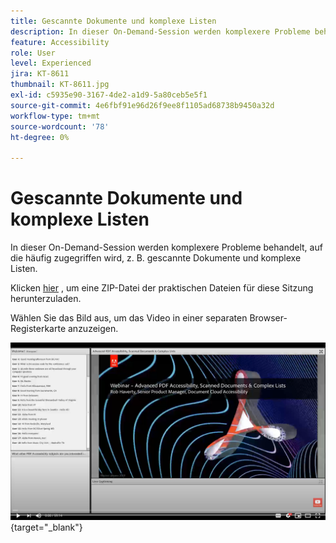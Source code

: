 ```yaml
---
title: Gescannte Dokumente und komplexe Listen
description: In dieser On-Demand-Session werden komplexere Probleme behandelt, auf die häufig zugegriffen wird, z. B. gescannte Dokumente und komplexe Listen
feature: Accessibility
role: User
level: Experienced
jira: KT-8611
thumbnail: KT-8611.jpg
exl-id: c5935e90-3167-4de2-a1d9-5a80ceb5e5f1
source-git-commit: 4e6fbf91e96d26f9ee8f1105ad68738b9450a32d
workflow-type: tm+mt
source-wordcount: '78'
ht-degree: 0%

---
```


# Gescannte Dokumente und komplexe Listen

In dieser On-Demand-Session werden komplexere Probleme behandelt, auf die häufig zugegriffen wird, z. B. gescannte Dokumente und komplexe Listen.

Klicken [hier](../assets/accessibilitysession4.zip) , um eine ZIP-Datei der praktischen Dateien für diese Sitzung herunterzuladen.

Wählen Sie das Bild aus, um das Video in einer separaten Browser-Registerkarte anzuzeigen.

[![Video zu Session 4](../assets/Accessibilitysession4_YT.png)](https://youtu.be/RuBk6DqJBFc){target="_blank"}
